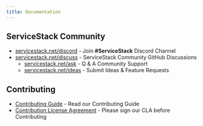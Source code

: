 ```yaml
---
title: Documentation
---
```


## ServiceStack Community

- [servicestack.net/discord](https://servicestack.net/discord) - Join **#ServiceStack** Discord Channel
- [servicestack.net/discuss](https://servicestack.net/discuss) - ServiceStack Community GitHub Discussions
    - [servicestack.net/ask](https://servicestack.net/ask) - Q & A Community Support
    - [servicestack.net/ideas](https://servicestack.net/ideas) - Submit Ideas & Feature Requests

## Contributing

- [Contributing Guide](https://docs.servicestack.net/contributing) - Read our Contributing Guide
- [Contribution License Agreement](https://docs.google.com/forms/d/16Op0fmKaqYtxGL4sg7w_g-cXXyCoWjzppgkuqzOeKyk/viewform) - Please sign our CLA before Contributing
